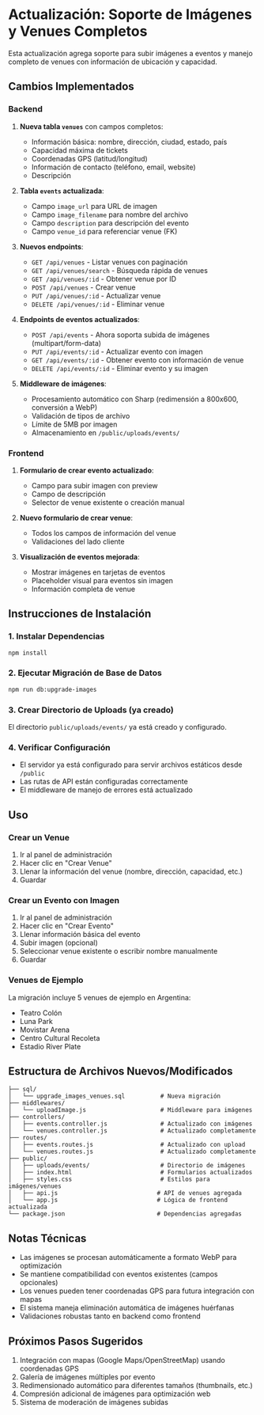 # Actualización: Soporte de Imágenes y Venues Completos

Esta actualización agrega soporte para subir imágenes a eventos y manejo completo de venues con información de ubicación y capacidad.

## Cambios Implementados

### Backend
1. **Nueva tabla `venues`** con campos completos:
   - Información básica: nombre, dirección, ciudad, estado, país
   - Capacidad máxima de tickets
   - Coordenadas GPS (latitud/longitud)
   - Información de contacto (teléfono, email, website)
   - Descripción

2. **Tabla `events` actualizada**:
   - Campo `image_url` para URL de imagen
   - Campo `image_filename` para nombre del archivo
   - Campo `description` para descripción del evento
   - Campo `venue_id` para referenciar venue (FK)

3. **Nuevos endpoints**:
   - `GET /api/venues` - Listar venues con paginación
   - `GET /api/venues/search` - Búsqueda rápida de venues
   - `GET /api/venues/:id` - Obtener venue por ID
   - `POST /api/venues` - Crear venue
   - `PUT /api/venues/:id` - Actualizar venue
   - `DELETE /api/venues/:id` - Eliminar venue

4. **Endpoints de eventos actualizados**:
   - `POST /api/events` - Ahora soporta subida de imágenes (multipart/form-data)
   - `PUT /api/events/:id` - Actualizar evento con imagen
   - `GET /api/events/:id` - Obtener evento con información de venue
   - `DELETE /api/events/:id` - Eliminar evento y su imagen

5. **Middleware de imágenes**:
   - Procesamiento automático con Sharp (redimensión a 800x600, conversión a WebP)
   - Validación de tipos de archivo
   - Límite de 5MB por imagen
   - Almacenamiento en `/public/uploads/events/`

### Frontend
1. **Formulario de crear evento actualizado**:
   - Campo para subir imagen con preview
   - Campo de descripción
   - Selector de venue existente o creación manual

2. **Nuevo formulario de crear venue**:
   - Todos los campos de información del venue
   - Validaciones del lado cliente

3. **Visualización de eventos mejorada**:
   - Mostrar imágenes en tarjetas de eventos
   - Placeholder visual para eventos sin imagen
   - Información completa de venue

## Instrucciones de Instalación

### 1. Instalar Dependencias
```bash
npm install
```

### 2. Ejecutar Migración de Base de Datos
```bash
npm run db:upgrade-images
```

### 3. Crear Directorio de Uploads (ya creado)
El directorio `public/uploads/events/` ya está creado y configurado.

### 4. Verificar Configuración
- El servidor ya está configurado para servir archivos estáticos desde `/public`
- Las rutas de API están configuradas correctamente
- El middleware de manejo de errores está actualizado

## Uso

### Crear un Venue
1. Ir al panel de administración
2. Hacer clic en "Crear Venue"
3. Llenar la información del venue (nombre, dirección, capacidad, etc.)
4. Guardar

### Crear un Evento con Imagen
1. Ir al panel de administración
2. Hacer clic en "Crear Evento"
3. Llenar información básica del evento
4. Subir imagen (opcional)
5. Seleccionar venue existente o escribir nombre manualmente
6. Guardar

### Venues de Ejemplo
La migración incluye 5 venues de ejemplo en Argentina:
- Teatro Colón
- Luna Park  
- Movistar Arena
- Centro Cultural Recoleta
- Estadio River Plate

## Estructura de Archivos Nuevos/Modificados

```
├── sql/
│   └── upgrade_images_venues.sql          # Nueva migración
├── middlewares/
│   └── uploadImage.js                     # Middleware para imágenes
├── controllers/
│   ├── events.controller.js               # Actualizado con imágenes
│   └── venues.controller.js               # Actualizado completamente
├── routes/
│   ├── events.routes.js                   # Actualizado con upload
│   └── venues.routes.js                   # Actualizado completamente
├── public/
│   ├── uploads/events/                    # Directorio de imágenes
│   ├── index.html                         # Formularios actualizados
│   ├── styles.css                         # Estilos para imágenes/venues
│   ├── api.js                            # API de venues agregada
│   └── app.js                            # Lógica de frontend actualizada
└── package.json                          # Dependencias agregadas
```

## Notas Técnicas

- Las imágenes se procesan automáticamente a formato WebP para optimización
- Se mantiene compatibilidad con eventos existentes (campos opcionales)
- Los venues pueden tener coordenadas GPS para futura integración con mapas
- El sistema maneja eliminación automática de imágenes huérfanas
- Validaciones robustas tanto en backend como frontend

## Próximos Pasos Sugeridos

1. Integración con mapas (Google Maps/OpenStreetMap) usando coordenadas GPS
2. Galería de imágenes múltiples por evento
3. Redimensionado automático para diferentes tamaños (thumbnails, etc.)
4. Compresión adicional de imágenes para optimización web
5. Sistema de moderación de imágenes subidas
